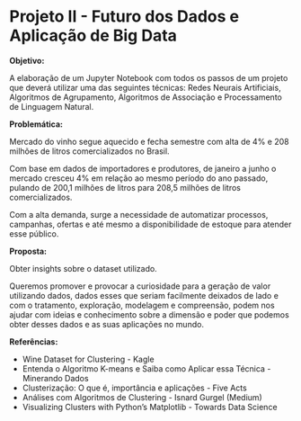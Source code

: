 # Projeto II - Futuro dos Dados e Aplicação de Big Data

**Objetivo:** 

A elaboração de um Jupyter Notebook com todos os passos de um projeto que deverá utilizar uma das seguintes técnicas: Redes Neurais Artificiais, Algoritmos de Agrupamento, Algoritmos de Associação e Processamento de Linguagem Natural.

**Problemática:**

Mercado do vinho segue aquecido e fecha semestre com alta de 4% e 208 milhões de litros comercializados no Brasil.

Com base em dados de importadores e produtores, de janeiro a junho o mercado cresceu 4% em relação ao mesmo período do ano passado, pulando de 200,1 milhões de litros para 208,5 milhões de litros comercializados.

Com a alta demanda, surge a necessidade de automatizar processos, campanhas, ofertas e até mesmo a disponibilidade de estoque para atender esse público.

**Proposta:**

Obter insights sobre o dataset utilizado. 

Queremos promover e provocar a curiosidade para  a geração de valor utilizando dados, dados esses que seriam facilmente deixados de lado e com o tratamento, exploração, modelagem e compreensão, podem nos ajudar com ideias e conhecimento sobre a dimensão e poder que podemos obter desses dados e as suas aplicações no mundo.

**Referências:**

- Wine Dataset for Clustering - Kagle
- Entenda o Algoritmo K-means e Saiba como Aplicar essa Técnica - Minerando Dados
- Clusterização: O que é, importância e aplicações - Five Acts
- Análises com Algoritmos de Clustering - Isnard Gurgel (Medium)
- Visualizing Clusters with Python’s Matplotlib - Towards Data Science
